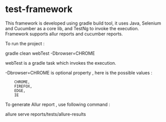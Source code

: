 # test-framework

This framework is developed using gradle build tool, it uses Java, Selenium and Cucumber as a core lib, and TestNg to invoke the execution.
Framework supports allur reports and cucumber reports.




To run the project : 

gradle clean webTest -Dbrowser=CHROME

webTest is a gradle task which invokes the execution.

-Dbrowser=CHROME is optional property , here is the possible values : 

        CHROME,
        FIREFOX,
        EDGE,
        IE

To generate Allur report , use following command : 

allure serve reports/tests/allure-results













